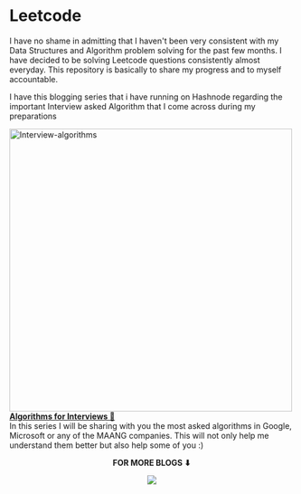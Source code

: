 # Leetcode

I have no shame in admitting that I haven't been very consistent with my Data Structures and Algorithm problem solving for the past few months. I have decided to be solving 
Leetcode questions consistently almost everyday. This repository is basically to share my progress and to myself accountable.

I have this blogging series that i have running on Hashnode regarding the important Interview asked Algorithm that I come across during my preparations

<a href="https://souvikrajsingh.hashnode.dev/series/interview-algo" title="Interview-Algorithms"><img width="500" alt="Interview-algorithms" src="https://user-images.githubusercontent.com/81793119/201917450-62d49d53-d29a-46c8-b284-28533d0d9d68.png"><br><strong>Algorithms for Interviews 🚀</strong></a>
<br/>In this series I will be sharing with you the most asked algorithms in Google, Microsoft or any of the MAANG companies. This will not only help me understand them better but also help some of you :) <br/>

<div align="center">
<p align="center"><b>FOR MORE BLOGS ⬇</b></p>
<p><a href="https://souvikrajsingh.hashnode.dev/"><img src="https://img.shields.io/badge/Hashnode-2962FF?style=for-the-badge&logo=hashnode&logoColor=white"></a></p>
</div>
